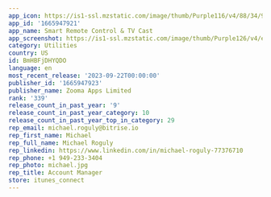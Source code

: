 ```yaml
---
app_icon: https://is1-ssl.mzstatic.com/image/thumb/Purple116/v4/88/34/9b/88349bd8-feeb-0d00-9c2c-3d6ea0ac8c88/AppIcon-1x_U007emarketing-0-7-0-85-220.png/1024x1024bb.png
app_id: '1665947921'
app_name: Smart Remote Control & TV Cast
app_screenshot: https://is1-ssl.mzstatic.com/image/thumb/Purple126/v4/e6/7c/e5/e67ce5ae-fb6e-e663-8f15-4cbd3623eb72/a35b95a8-a912-48d2-9cb8-9d1760c1a0d8_TVR2_SS_6.5_Test_v1.4.1_01.png/1242x2688bb.png
category: Utilities
country: US
id: BmHBFjDHYQDO
language: en
most_recent_release: '2023-09-22T00:00:00'
publisher_id: '1665947923'
publisher_name: Zooma Apps Limited
rank: '339'
release_count_in_past_year: '9'
release_count_in_past_year_category: 10
release_count_in_past_year_top_in_category: 29
rep_email: michael.roguly@bitrise.io
rep_first_name: Michael
rep_full_name: Michael Roguly
rep_linkedin: https://www.linkedin.com/in/michael-roguly-77376710
rep_phone: +1 949-233-3404
rep_photo: michael.jpg
rep_title: Account Manager
store: itunes_connect
---
```

